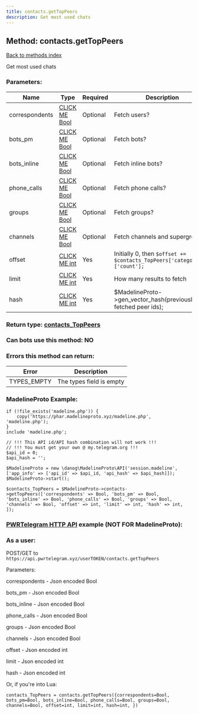 ```yaml
---
title: contacts.getTopPeers
description: Get most used chats
---
```

## Method: contacts.getTopPeers  
[Back to methods index](index.md)


Get most used chats

### Parameters:

| Name     |    Type       | Required | Description |
|----------|---------------|----------|-------------|
|correspondents|[CLICK ME Bool](../types/Bool.md) | Optional|Fetch users?|
|bots\_pm|[CLICK ME Bool](../types/Bool.md) | Optional|Fetch bots?|
|bots\_inline|[CLICK ME Bool](../types/Bool.md) | Optional|Fetch inline bots?|
|phone\_calls|[CLICK ME Bool](../types/Bool.md) | Optional|Fetch phone calls?|
|groups|[CLICK ME Bool](../types/Bool.md) | Optional|Fetch groups?|
|channels|[CLICK ME Bool](../types/Bool.md) | Optional|Fetch channels and supergroups?|
|offset|[CLICK ME int](../types/int.md) | Yes|Initially 0, then `$offset += $contacts_TopPeers['categories']['count'];`|
|limit|[CLICK ME int](../types/int.md) | Yes|How many results to fetch|
|hash|[CLICK ME int](../types/int.md) | Yes|$MadelineProto->gen_vector_hash(previously fetched peer ids);|


### Return type: [contacts\_TopPeers](../types/contacts_TopPeers.md)

### Can bots use this method: **NO**


### Errors this method can return:

| Error    | Description   |
|----------|---------------|
|TYPES_EMPTY|The types field is empty|


### MadelineProto Example:


```
if (!file_exists('madeline.php')) {
    copy('https://phar.madelineproto.xyz/madeline.php', 'madeline.php');
}
include 'madeline.php';

// !!! This API id/API hash combination will not work !!!
// !!! You must get your own @ my.telegram.org !!!
$api_id = 0;
$api_hash = '';

$MadelineProto = new \danog\MadelineProto\API('session.madeline', ['app_info' => ['api_id' => $api_id, 'api_hash' => $api_hash]]);
$MadelineProto->start();

$contacts_TopPeers = $MadelineProto->contacts->getTopPeers(['correspondents' => Bool, 'bots_pm' => Bool, 'bots_inline' => Bool, 'phone_calls' => Bool, 'groups' => Bool, 'channels' => Bool, 'offset' => int, 'limit' => int, 'hash' => int, ]);
```

### [PWRTelegram HTTP API](https://pwrtelegram.xyz) example (NOT FOR MadelineProto):



### As a user:

POST/GET to `https://api.pwrtelegram.xyz/userTOKEN/contacts.getTopPeers`

Parameters:

correspondents - Json encoded Bool

bots_pm - Json encoded Bool

bots_inline - Json encoded Bool

phone_calls - Json encoded Bool

groups - Json encoded Bool

channels - Json encoded Bool

offset - Json encoded int

limit - Json encoded int

hash - Json encoded int




Or, if you're into Lua:

```
contacts_TopPeers = contacts.getTopPeers({correspondents=Bool, bots_pm=Bool, bots_inline=Bool, phone_calls=Bool, groups=Bool, channels=Bool, offset=int, limit=int, hash=int, })
```

